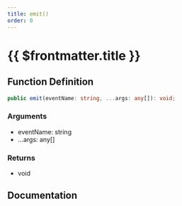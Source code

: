 ```yaml
---
title: emit()
order: 0
---
```


# {{ $frontmatter.title }}

## Function Definition

```ts
public emit(eventName: string, ...args: any[]): void;
```

### Arguments

* eventName: string
* ...args: any[]

### Returns

* void

## Documentation

<!--@include: ./parts/emit.md-->
